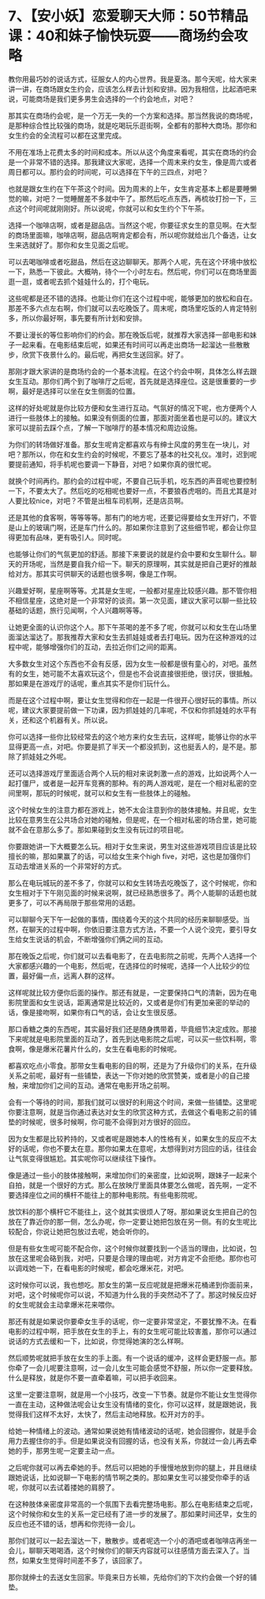 # 7、【安小妖】恋爱聊天大师：50节精品课：40和妹子愉快玩耍——商场约会攻略

教你用最巧妙的说话方式，征服女人的内心世界。我是夏洛。那今天呢，给大家来讲一讲，在商场跟女生约会，应该怎么样去计划和安排。因为我相信，比起酒吧来说，可能商场是我们更多男生会选择的一个约会地点，对吧？

那其实在商场约会呢，是一个万无一失的一个方案和选择。那当然我说的商场呢，是那种综合性比较强的商场，就是吃喝玩乐逛街啊，全都有的那种大商场。那你和女生约会的全流程可以都在这里完成。

不用在准场上花费太多的时间和成本。所以从这个角度来看呢，其实在商场的约会是一个非常不错的选择。那我建议大家呢，选择一个周末来约女生，像是周六或者周日都可以。那约会的时间呢，可以选择在下午的三四点，对吧？

也就是跟女生约在下午茶这个时间。因为周末的上午，女生肯定基本上都是要睡懒觉的嘛，对吧？一觉睡醒差不多就中午了。那然后吃点东西，再梳妆打扮一下，三点这个时间呢就刚刚好。所以说呢，你就可以和女生约个下午茶。

选择一个咖啡店啊，或者是甜品店。当然这个呢，你要征求女生的意见啊。在大型的商场里面嘛，咖啡店啊，甜品店啊肯定都会有，所以呢你就给出几个备选，让女生来选就好了。那你和女生见面之后呢。

可以去喝咖啡或者吃甜品，然后在这边聊聊天。那两个人呢，先在这个环境中放松一下，熟悉一下彼此。大概呐，待个一个小时左右。然后呢，你们可以在商场里面逛一逛，或者呢去抓个娃娃什么的，打个电玩。

这些呢都是还不错的选择。也能让你们在这个过程中呢，能够更加的放松和自在。那差不多六点左右啊，你们就可以去吃晚饭了。周末呢，商场里吃饭的人肯定特别多，所以你最好啊，事先要有所计划和安排。

不要让漫长的等位影响你们的约会。那在晚饭后呢，就推荐大家选择一部电影和妹子一起来看。在电影结束后呢，如果还有时间可以再走出商场一起溜达一些散散步，欣赏下夜景什么的。最后呢，再把女生送回家。好了。

那刚才跟大家讲的是商场约会的一个基本流程。在这个约会中啊，具体怎么样去跟女生互动。那你们两个到了咖啡厅之后呢，首先就是选择座位。这是很重要的一步啊，最好是选择可以坐在女生侧面的位置。

这样的好处呢就是你比较方便和女生进行互动。气氛好的情况下呢，也方便两个人进行一些肢体上的接触。如果没有侧面的位置，那面对面坐着也是可以的。建议大家可以提前去踩个点，了解一下咖啡厅的基本情况和周边设施。

为你们的转场做好准备。那女生呢肯定都喜欢与有绅士风度的男生在一块儿，对吧？那所以，你在和女生约会的时候呢，不要忘了基本的社交礼仪。准时，迟到呢要提前通知，将手机呢也要调一下静音，对吧？如果你真的很忙呢。

就换个时间再约。那约会的过程中呢，不要自己玩手机，吃东西的声音呢也要控制一下，不要太大了。然后吃的吃相呢也要好一点，不要狼吞虎咽的。而且尤其是对人要比较nice，对吧？不管是出租车司机啊，还是店员啊。

还是其他的食客啊，等等等等。那有门的地方呢，还要记得要给女生开好门，不管是山上的玻璃门啊，还是车门什么的。那如果你注意到了这些细节呢，都会让你显得更加有品味，更有吸引人。同时呢。

也能够让你们的气氛更加的舒适。那接下来要说的就是约会中要和女生聊什么。聊天的开场呢，当然是要自我介绍一下。聊天的原理啊，其实就是把自己更好的推敲给对方。那其实可供聊天的话题也很多啊，像是工作啊。

兴趣爱好啊，星座啊等等。尤其是女生呢，一般都对星座比较感兴趣。那不管你相不相信星座，这绝对是一个非常好的谈资。第一次见面，建议大家可以聊一些比较基础的话题，旅行见闻啊，个人兴趣啊等等。

让她更全面的认识你这个人。那下午茶喝的差不多了呢，你就可以和女生在山场里面溜达溜达了。那我推荐大家和女生去抓娃娃或者去打电玩。因为在这种游戏的过程中呢，能够增强你们的互动，去拉近你们之间的距离。

大多数女生对这个东西也不会有反感，因为女生一般都是很有童心的，对吧。虽然有的女生，她可能不太喜欢玩这个，但是也不会说直接很拒绝，很讨厌，很抵触。那如果是在游戏厅的话呢，重点其实不是你们玩什么。

而是在这个过程中啊，要让女生觉得和你在一起是一件很开心很好玩的事情。所以呢，建议大家要提前做一下功课，因为抓娃娃的几率呢，不仅和你抓娃娃的水平有关，还和这个机器有关。所以说。

你可以选择一些你比较经常去的这个地方来约女生去玩，这样呢，能够让你的水平显得更高一点，对吧。你要是抓了半天一个都没抓到，这也挺丢人的，是不是。那除了抓娃娃之外呢。

还可以选择游戏厅里面适合两个人玩的相对来说刺激一点的游戏，比如说两个人一起打僵尸，或者是一起开车竞赛的那种。有的两人游戏呢，是在一个相对私密的空间里啊，那玩的时候呢，就可以和女生有一些肢体上的碰触。

这个时候女生的注意力都在游戏上，她不太会注意到你的肢体接触。并且呢，女生比较在意男生在公共场合对她的碰触，但是呢，在一个相对私密的场合里，她可能就不会在意那么多了。那如果碰到女生没有玩过的项目呢。

你要跟她讲一下大概要怎么玩。相对于女生来说，男生对这些游戏项目应该是比较擅长的嘛，那如果赢了的话，可以给女生来个high five，对吧，这也是加强你们互动去增进关系的一个非常好的方式。

那么在电玩城玩的差不多了，你就可以和女生转场去吃晚饭了，这个时候呢，你和女生相对于下午刚见面的时候来说啊，就已经熟悉很多了。两个人能聊的话题也就更多了，可以不再局限于那些常用的话题。

可以聊聊今天下午一起做的事情，围绕着今天的这个共同的经历来聊聊感受。当然，在聊天的过程中啊，你依旧要注意方式方法，不要一个人说个没完，要引导女生给女生说话的机会，不断增强你们俩之间的互动。

那在晚饭之后呢，你们就可以去看电影了，在去电影院之前呢，先两个人选择一个大家都感兴趣的一个电影，然后呢，在选择位的时候呢，选择一个人比较少的位置，最好偏一点，远离人群的这样。

这样呢就比较方便你后面的操作。那还有就是，一定要保持口气的清新，因为在电影院里面和女生说话，距离通常是比较近的，又或者是你们有更加亲密的举动的话，像是接吻啊，如果你有口气的话，会让女生很反感。

那口香糖之类的东西呢，其实最好我们还是随身携带着，毕竟细节决定成败。那接下来呢就是电影院里面的互动了，首先到达电影院之后呢，可以买一些饮料啊，零食啊，像是爆米花薯片什么的，女生在看电影的时候呢。

都喜欢吃点小零食。那带女生看电影的目的啊，还是为了升级你们的关系，在升级关系之前呢，最好有一些铺垫，表达一下你对她的欣赏赞美，或者是小的自己接触，来增加你们之间的互动。通常在电影开场之前啊。

会有一个等待的时间，那我们就可以很好的利用这个时间，来做一些铺垫。这里呢你要注意啊，就是当你通过表达对女生的欣赏这种方式，去做这个看电影之前的铺垫的时候呢，很多时候啊，你可能不会得到对方很好的回应。

因为女生都是比较矜持的，又或者呢是跟她本人的性格有关，如果女生的反应不太好的话呢，你也不要太在意。那你如果太在意呢，太想得到对方回应的话，往往会让气氛变得很尴尬。其实呢你可以继续往下操作。

像是通过一些小的肢体接触啊，来增加你们的亲密度，比如说啊，跟妹子一起来个自拍，就是一个很好的方式。那么在放映厅里面具体要怎么做呢，首先啊，一定不要选择座位之间的横杆不能往上的那种电影院。有些电影院呢。

放饮料的那个横杆它不能往上，这个就其实很烦人了呀。那如果说女生把自己的包放在了靠近你的那一侧，怎么办呢，你一定要让她把包放在另一侧。有的女生呢比较配合，你说让她把包放过去呢，她会听你的。

但是有些女生呢可能不配合你，这个时候你就要找到一个适当的理由，比如说，包放在这里呢会硌到我，对吧，只要是合理的理由呢，对方肯定不会拒绝。那你也可以调戏她一下，在看电影的时候呢，都会吃爆米花，对吧。

这时候你可以说，我也想吃。那女生的第一反应呢就是把爆米花桶递到你面前来，对吧，这个时候呢你可以说，不知道为什么我的手突然动不了了。那这时候反应好的女生呢就会主动拿爆米花来喂你。

那还有就是如果说你要牵女生手的话呢，你一定要非常坚定，不要犹豫不决。在看电影的过程中啊，把手放在女生的手上，有的女生呢可能比较害羞，那你可以通过说话的方式去缓和一下，比如说，你觉得她演的怎么样啊。

然后顺势呢就把手放在女生的手上面。有一个说话的缓冲，这样会更舒服一点。那你牵了一会儿呢要注意啊，过一会儿女生可能会感觉不舒服，所以你一定要释放。什么是释放，就是你不要一直牵着嘛，可以把手收回来。

这里一定要注意啊，就是用一个小技巧，改变一下节奏。就是你不能让女生觉得你一直在主动，这种做法呢会让女生没有情绪的变化，你可以这样，就是跟她说，我觉得我们这样不太好，太快了，然后主动地释放。松开对方的手。

给她一种情绪上的波动。通常如果说她有情绪波动的话呢，她会回握你，就是手会用力去握住你的手。但是如果说没有回握的话，也没有关系，你就过一会儿再去牵她的手，那男生呢一定要主动一点。

之后呢你就可以再去牵她的手。然后可以把她的手慢慢地放到你的腿上，并且继续跟她说话，比如说聊一下电影的情节啊之类的。那如果女生可以接受你牵手的话呢，你就可以去试着搂她的肩膀了。

在这种肢体亲密度非常高的一个氛围下去看完整场电影。那么在电影结束之后呢，这个时候你和女生的关系一定已经有了进一步的发展了。那如果时间还早，女生的反应也还不错的话，想再和你兜待一会儿。

那你们就可以一起去溜达一下，散散步。或者呢选一个小的酒吧或者咖啡店再坐一会儿，聊聊天喝喝酒，这个时候你们的聊天内容就可以往感情方面去深入了。当然，如果女生觉得时间差不多了，该回家了。

那你就绅士的去送女生回家。毕竟来日方长嘛，先给你们的下次约会做一个好的铺垫。